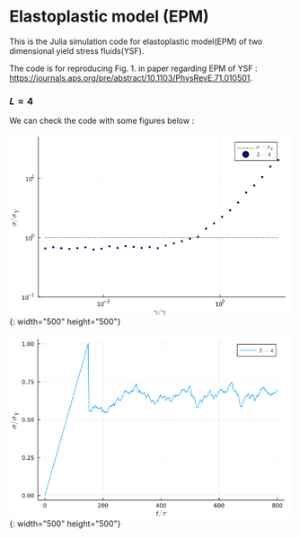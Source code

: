 # Elastoplastic model (EPM)

This is the Julia simulation code for elastoplastic model(EPM) of two dimensional yield stress fluids(YSF).

The code is for reproducing Fig. 1. in paper regarding EPM of YSF : https://journals.aps.org/pre/abstract/10.1103/PhysRevE.71.010501.

### $L=4$

We can check the code with some figures below :

![alt text](https://github.com/BOS-Bae/EPM-2D-YSF/blob/main/Fig1.png?raw=true){: width="500" height="500"}

![alt text](https://github.com/BOS-Bae/EPM-2D-YSF/blob/main/Fig1_inset.png?raw=true){: width="500" height="500"}